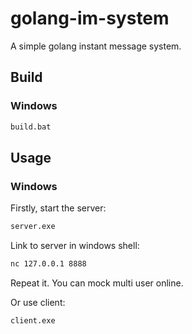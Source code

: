 # golang-im-system

A simple golang instant message system.

## Build

### Windows

```bash
build.bat
```

## Usage

### Windows

Firstly, start the server:

```bash
server.exe
```

Link to server in windows shell:

```bash
nc 127.0.0.1 8888
```

Repeat it. You can mock multi user online.

Or use client:

```bash
client.exe
```
